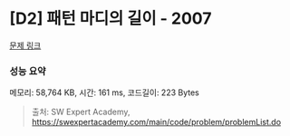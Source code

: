 # [D2] 패턴 마디의 길이 - 2007 

[문제 링크](https://swexpertacademy.com/main/code/problem/problemDetail.do?contestProbId=AV5P1kNKAl8DFAUq) 

### 성능 요약

메모리: 58,764 KB, 시간: 161 ms, 코드길이: 223 Bytes



> 출처: SW Expert Academy, https://swexpertacademy.com/main/code/problem/problemList.do